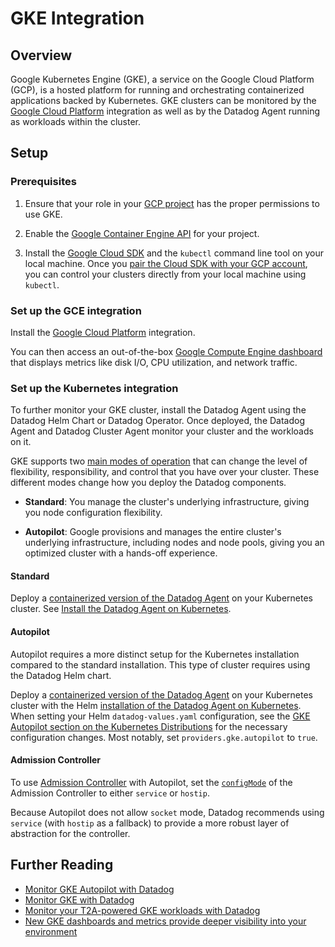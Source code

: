 # GKE Integration

## Overview

Google Kubernetes Engine (GKE), a service on the Google Cloud Platform (GCP), is a hosted platform for running and orchestrating containerized applications backed by Kubernetes. GKE clusters can be monitored by the [Google Cloud Platform][5] integration as well as by the Datadog Agent running as workloads within the cluster.

## Setup

### Prerequisites

1. Ensure that your role in your [GCP project][1] has the proper permissions to use GKE. 

2. Enable the [Google Container Engine API][2] for your project. 

3. Install the [Google Cloud SDK][3] and the `kubectl` command line tool on your local machine. Once you [pair the Cloud SDK with your GCP account][4], you can control your clusters directly from your local machine using `kubectl`.

### Set up the GCE integration 

Install the [Google Cloud Platform][5] integration.

You can then access an out-of-the-box [Google Compute Engine dashboard][6] that displays metrics like disk I/O, CPU utilization, and network traffic.

### Set up the Kubernetes integration

To further monitor your GKE cluster, install the Datadog Agent using the Datadog Helm Chart or Datadog Operator. Once deployed, the Datadog Agent and Datadog Cluster Agent monitor your cluster and the workloads on it.

GKE supports two [main modes of operation][15] that can change the level of flexibility, responsibility, and control that you have over your cluster. These different modes change how you deploy the Datadog components.

- **Standard**: You manage the cluster's underlying infrastructure, giving you node configuration flexibility.

- **Autopilot**: Google provisions and manages the entire cluster's underlying infrastructure, including nodes and node pools, giving you an optimized cluster with a hands-off experience.

<!-- xxx tabs xxx -->
<!-- xxx tab "Standard" xxx -->

#### Standard

Deploy a [containerized version of the Datadog Agent][7] on your Kubernetes cluster. See [Install the Datadog Agent on Kubernetes][8].


<!-- xxz tab xxx -->
<!-- xxx tab "Autopilot" xxx -->

#### Autopilot

Autopilot requires a more distinct setup for the Kubernetes installation compared to the standard installation. This type of cluster requires using the Datadog Helm chart.

Deploy a [containerized version of the Datadog Agent][7] on your Kubernetes cluster with the Helm [installation of the Datadog Agent on Kubernetes][16]. When setting your Helm `datadog-values.yaml` configuration, see the [GKE Autopilot section on the Kubernetes Distributions][14] for the necessary configuration changes. Most notably, set `providers.gke.autopilot` to `true`.

#### Admission Controller
 
To use [Admission Controller][102] with Autopilot, set the [`configMode`][103] of the Admission Controller to either `service` or `hostip`. 

Because Autopilot does not allow `socket` mode, Datadog recommends using `service` (with `hostip` as a fallback) to provide a more robust layer of abstraction for the controller. 

[101]: https://github.com/DataDog/helm-charts/tree/master/charts/datadog#values
[102]: https://docs.datadoghq.com/containers/cluster_agent/admission_controller/?tab=operator
[103]: https://github.com/DataDog/helm-charts/blob/datadog-3.110.0/charts/datadog/values.yaml#L1284-L1293


<!-- xxz tab xxx -->
<!-- xxz tabs xxx -->

## Further Reading

- [Monitor GKE Autopilot with Datadog][10]
- [Monitor GKE with Datadog][11]
- [Monitor your T2A-powered GKE workloads with Datadog][12]
- [New GKE dashboards and metrics provide deeper visibility into your environment][13]

[1]: https://cloud.google.com/resource-manager/docs/creating-managing-projects
[2]: https://console.cloud.google.com/apis/api/container.googleapis.com
[3]: https://cloud.google.com/sdk/docs/
[4]: https://cloud.google.com/sdk/docs/initializing
[5]: /integrations/google_cloud_platform/
[6]: /screen/integration/gce
[7]: /account/settings/agent/latest?platform=kubernetes
[8]: https://docs.datadoghq.com/containers/kubernetes/installation?tab=operator
[9]: https://github.com/DataDog/helm-charts/tree/master/charts/datadog#values
[10]: https://www.datadoghq.com/blog/gke-autopilot-monitoring/
[11]: https://www.datadoghq.com/blog/monitor-google-kubernetes-engine/
[12]: https://www.datadoghq.com/blog/monitor-tau-t2a-gke-workloads-with-datadog-arm-support/
[13]: https://www.datadoghq.com/blog/gke-dashboards-integration-improvements/
[14]: https://docs.datadoghq.com/containers/kubernetes/distributions/?tab=helm#autopilot
[15]: https://cloud.google.com/kubernetes-engine/docs/concepts/choose-cluster-mode
[16]: https://docs.datadoghq.com/containers/kubernetes/installation?tab=helm
